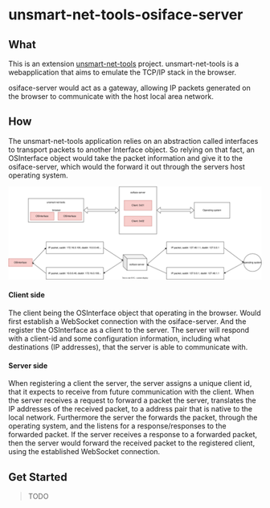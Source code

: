 # unsmart-net-tools-osiface-server

## What

This is an extension [unsmart-net-tools](https://github.com/Snorkungen/unsmart-net-tools) project. unsmart-net-tools is a webapplication that aims to emulate the TCP/IP stack in the browser.

osiface-server would act as a gateway, allowing IP packets generated on the browser to communicate with the host local area network.

## How

The unsmart-net-tools application relies on an abstraction called interfaces to transport packets to another Interface object. So relying on that fact, an OSInterface object would take the packet information and give it to the osiface-server, which would the forward it out through the servers host operating system.

![](./doc/diagram.svg)

#### Client side

The client being the OSInterface object that operating in the browser. Would first establish a WebSocket connection with the osiface-server. And the register the OSInterface as a client to the server. The server will respond with a client-id and some configuration information, including what destinations (IP addresses), that the server is able to communicate with.

#### Server side

When registering a client the server, the server assigns a unique client id, that it expects to receive from future communication with the client. When the server receives a request to forward a packet the server, translates the IP addresses of the received packet, to a address pair that is native to the local network. Furthermore the server the forwards the packet, through the operating system, and the listens for a response/responses to the forwarded packet. If the server receives a response to a forwarded packet, then the server would forward the received packet to the registered client, using the established WebSocket connection.

## Get Started

> TODO
